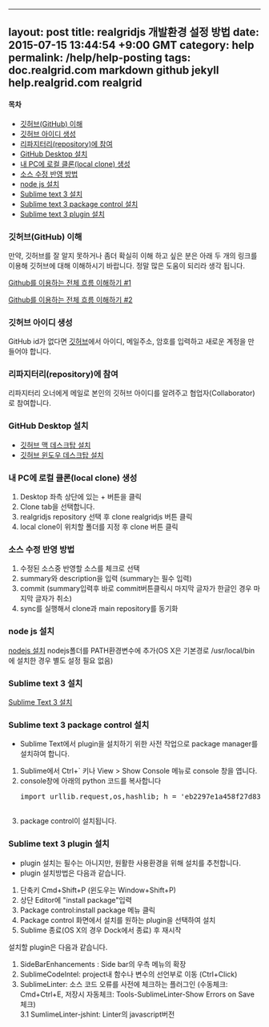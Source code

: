 
---
layout: post
title: realgridjs 개발환경 설정 방법
date: 2015-07-15 13:44:54 +9:00 GMT
category: help
permalink: /help/help-posting
tags: doc.realgrid.com markdown github jekyll help.realgrid.com realgrid
---

#### 목차
* [깃허브(GitHub) 이해](#head1)
* [깃허브 아이디 생성](#head2)
* [리파지터리(repository)에 참여](#head3)
* [GitHub Desktop 설치](#head4)
* [내 PC에 로컬 클론(local clone) 생성](#head5)
* [소스 수정 반영 방법](#head6)
* [node js 설치](#head7)
* [Sublime text 3 설치](#head8)
* [Sublime text 3 package control 설치](#head9)
* [Sublime text 3 plugin 설치](#head10)

### <a name="head1"></a>깃허브(GitHub) 이해
만약, 깃허브를 잘 알지 못하거나 좀더 확실히 이해 하고 싶은 분은 아래 두 개의 링크를 이용해 깃허브에 대해 이해하시기 바랍니다. 정말 많은 도움이 되리라 생각 됩니다.

[Github를 이용하는 전체 흐름 이해하기 #1](http://blog.outsider.ne.kr/865)

[Github를 이용하는 전체 흐름 이해하기 #2](http://blog.outsider.ne.kr/866)

### <a name="head2"></a>깃허브 아이디 생성
GitHub id가 없다면 [깃허브](http://github.com)에서 아이디, 메일주소, 암호를 입력하고 새로운 계정을 만들어야 합니다.

### <a name="head3"></a>리파지터리(repository)에 참여
리파지터리 오너에게 메일로 본인의 깃허브 아이디를 알려주고 협업자(Collaborator)로 참여합니다.

### <a name="head4"></a>GitHub Desktop 설치
* [깃허브 맥 데스크탑 설치](https://mac.github.com/)
* [깃허브 윈도우 데스크탑 설치](https://windows.github.com/)

### <a name="head5"></a>내 PC에 로컬 클론(local clone) 생성
1. Desktop 좌측 상단에 있는 + 버튼을 클릭
2. Clone tab을 선택합니다.
3. realgridjs repository 선택 후 clone realgridjs 버튼 클릭
4. local clone이 위치할 폴더를 지정 후 clone 버튼 클릭

### <a name="head6"></a>소스 수정 반영 방법
1. 수정된 소스중 반영할 소스를 체크로 선택
2. summary와 description을 입력 (summary는 필수 입력)
2. commit (summary입력후 바로 commit버튼클릭시 마지막 글자가 한글인 경우 마지막 글자가 취소)
3. sync를 실행해서 clone과 main repository를 동기화

### <a name="head7"></a>node js 설치
[nodejs 설치](https://nodejs.org)
nodejs폴더를 PATH환경변수에 추가(OS X은 기본경로 /usr/local/bin에 설치한 경우 별도 설정 필요 없음)

### <a name="head6"></a>Sublime text 3 설치
[Sublime Text 3 설치](http://www.sublimetext.com/3)


### <a name="head7"></a>Sublime text 3 package control 설치
* Sublime Text에서 plugin을 설치하기 위한 사전 작업으로 package manager를 설치햐여 합니다.
1. Sublime에서 Ctrl+` 키나 View > Show Console 메뉴로 console 창을 엽니다.
2. console창에 아래의 python 코드를 복사합니다
    <pre>import urllib.request,os,hashlib; h = 'eb2297e1a458f27d836c04bb0cbaf282' + 'd0e7a3098092775ccb37ca9d6b2e4b7d'; pf = 'Package Control.sublime-package'; ipp = sublime.installed_packages_path(); urllib.request.install_opener( urllib.request.build_opener( urllib.request.ProxyHandler()) ); by = urllib.request.urlopen( 'http://packagecontrol.io/' + pf.replace(' ', '%20')).read(); dh = hashlib.sha256(by).hexdigest(); print('Error validating download (got %s instead of %s), please try manual install' % (dh, h)) if dh != h else open(os.path.join( ipp, pf), 'wb' ).write(by)
    </pre>
3. package control이 설치됩니다.

### <a name="head8"></a>Sublime text 3 plugin 설치
* plugin 설치는 필수는 아니지만, 원활한 사용환경을 위해 설치를 추천합니다. 
* plugin 설치방법은 다음과 같습니다.  

1. 단축키 Cmd+Shift+P (윈도우는 Window+Shift+P)  
2. 상단 Editor에 "install package"입력  
3. Package control:install package 메뉴 클릭  
4. Package control 화면에서 설치를 원하는 plugin을 선택하여 설치  
5. Sublime 종료(OS X의 경우 Dock에서 종료) 후 재시작   
  
설치할 plugin은 다음과 같습니다.  
1. SideBarEnhancements : Side bar의 우측 메뉴의 확장  
2. SublimeCodeIntel: project내 함수나 변수의 선언부로 이동 (Ctrl+Click)  
3. SublimeLinter: 소스 코드 오류를 사전에 체크하는 플러그인 (수동체크: Cmd+Ctrl+E, 저장시 자동체크: Tools-SublimeLinter-Show Errors on Save 체크)  
3.1 SumlimeLinter-jshint: Linter의 javascript버전
